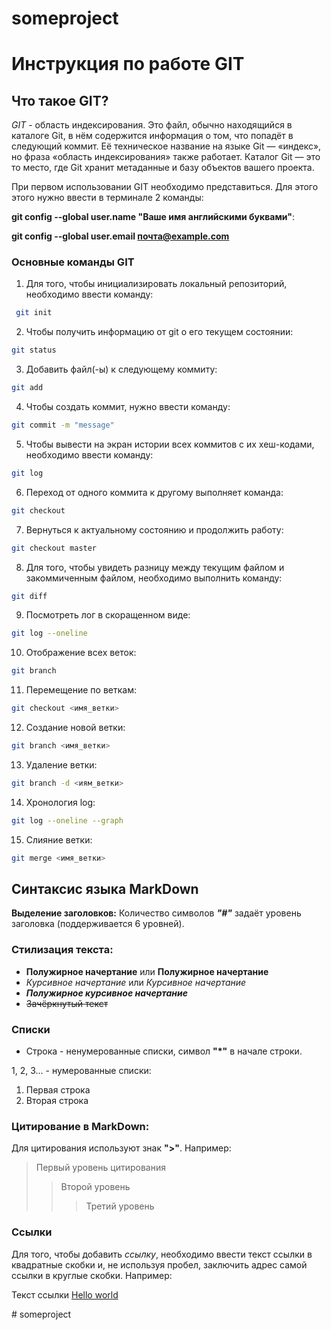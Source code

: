 # someproject
# Инструкция по работе GIT
## Что такое GIT?

*GIT* - область индексирования. Это файл, обычно находящийся в каталоге Git, в нём содержится информация о том, что попадёт в следующий коммит. Её техническое название на языке Git — «индекс», но фраза «область индексирования» также работает. Каталог Git — это то место, где Git хранит метаданные и базу объектов вашего проекта.

При первом использовании GIT необходимо представиться. Для этого этого нужно ввести в терминале 2 команды:

**git config --global user.name "Ваше имя английскими буквами"**: 

**git config --global user.email почта@example.com**

### Основные команды GIT
1. Для того, чтобы инициализировать локальный репозиторий, необходимо ввести команду: 
```sh
 git init
 ```

 2. Чтобы получить информацию от git о его текущем состоянии:
 ```sh
 git status
 ```

 3. Добавить файл(-ы) к следующему коммиту:
 ```sh
 git add
 ```

 4. Чтобы создать коммит, нужно ввести команду:
 ```sh
 git commit -m "message"
```

 5. Чтобы вывести на экран истории всех коммитов с их хеш-кодами, необходимо ввести команду:
 ```sh
 git log
 ```

 6. Переход от одного коммита к другому выполняет команда:
 ```sh
 git checkout
 ```

7. Вернуться к актуальному состоянию и продолжить работу:
```sh
git checkout master
```
8. Для того, чтобы увидеть разницу между текущим файлом и закоммиченным файлом, необходимо выполнить команду:
```sh
git diff
```
9. Посмотреть лог в скоращенном виде:
```sh
git log --oneline
```

10. Отображение всех веток:
```sh
git branch
```

11. Перемещение по веткам:
```sh
git checkout <имя_ветки>
``` 

12. Создание новой ветки:
```sh
git branch <имя_ветки>
```

13. Удаление ветки:
```sh
git branch -d <иям_ветки>
```
14. Хронология log:
```sh
git log --oneline --graph
```
15. Слияние ветки:
```sh
git merge <имя_ветки>
```

## Синтаксис языка MarkDown 

**Выделение заголовков:** Количество символов ***"#"*** задаёт уровень заголовка (поддерживается 6 уровней).


### Стилизация текста:
* **Полужирное начертание** или __Полужирное начертание__
* *Курсивное начертание* или _Курсивное начертание_
* ***Полужирное курсивное начертание*** 
* ~~Зачёркнутый текст~~
 
 ### Списки
 * Cтрока - ненумерованные списки, символ **"*"** в начале строки.

 1, 2, 3... - нумерованные списки:

 1. Первая строка
 2. Вторая строка

  ### Цитирование в MarkDown:
  Для цитирования используют знак **">"**. Например:
  > Первый уровень цитирования
  >> Второй уровень 
  >>> Третий уровень 


### Ссылки
Для того, чтобы добавить *ссылку*, необходимо ввести текст ссылки в квадратные скобки и, не используя пробел, заключить адрес самой ссылки в круглые скобки. Например:

Текст ссылки [Hello world](http://example.com "Всплывающая подсказка")
  
  
#   s o m e p r o j e c t  
 